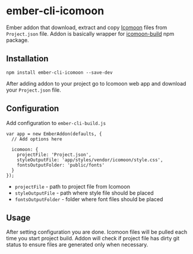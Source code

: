 # ember-cli-icomoon

Ember addon that download, extract and copy [Icomoon](https://icomoon.io) files from
`Project.json` file. Addon is basically wrapper for [icomoon-build](https://www.npmjs.com/package/icomoon-build) npm package.

## Installation

```
npm install ember-cli-icomoon --save-dev
```

After adding addon to your project go to Icomoon web app and download
your `Project.json` file.

## Configuration

Add configuration to `ember-cli-build.js`

```
var app = new EmberAddon(defaults, {
  // Add options here

  icomoon: {
    projectFile: 'Project.json',
    styleOutputFile: 'app/styles/vendor/icomoon/style.css',
    fontsOutputFolder: 'public/fonts'
  }
});
```

* `projectFile` - path to project file from Icomoon
* `styleOutputFile` - path where style file should be placed
* `fontsOutputFolder` - folder where font files should be placed

## Usage

After setting configuration you are done. Icomoon files will be
pulled each time you start project build. Addon will check if project
file has dirty git status to ensure files are generated only
when necessary.
